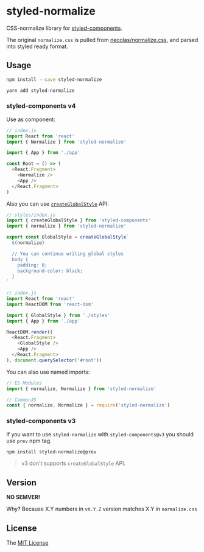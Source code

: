 # styled-normalize

CSS-normalize library for [styled-components](https://styled-components.com/).

The original `normalize.css` is pulled from [necolas/normalize.css](https://github.com/necolas/normalize.css), and parsed into styled ready format.


## Usage

```sh
npm install --save styled-normalize
```

```sh
yarn add styled-normalize
```

### styled-components v4

Use as component:

```js
// index.js
import React from 'react'
import { Normalize } from 'styled-normalize'

import { App } from './app'

const Root = () => (
  <React.Fragment>
    <Normalize />
    <App />
  </React.Fragment>
)
```

Also you can use [`createGlobalStyle`](https://www.styled-components.com/docs/api#createglobalstyle) API:

```js
// styles/index.js
import { createGlobalStyle } from 'styled-components'
import { normalize } from 'styled-normalize'

export const GlobalStyle = createGlobalStyle`
  ${normalize}

  // You can continue writing global styles
  body {
    padding: 0;
    background-color: black;
  }
`

// index.js
import React from 'react'
import ReactDOM from 'react-dom'

import { GlobalStyle } from './styles'
import { App } from './app'

ReactDOM.render((
  <React.Fragment>
    <GlobalStyle />
    <App />
  </React.Fragment>
), document.querySelector('#root'))
```

You can also use named imports:

```js
// ES Modules
import { normalize, Normalize } from 'styled-normalize'

// CommonJS
const { normalize, Normalize } = require('styled-normalize')
```

### styled-components v3

If you want to use `styled-normalize` with `styled-components@v3` you should use `prev` npm tag.

```bash
npm install styled-normalize@prev
```

> v3 don't supports `createGlobalStyle` API.

## Version

__NO SEMVER!__

Why? Because X.Y numbers in `vX.Y.Z` version matches X.Y in `normalize.css`

## License

The [MIT License](LICENSE)

